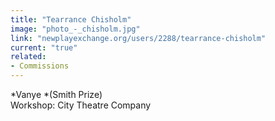 ```yaml
---
title: "Tearrance Chisholm"
image: "photo_-_chisholm.jpg"
link: "newplayexchange.org/users/2288/tearrance-chisholm"
current: "true"
related:
- Commissions
---
```


*Vanye *(Smith Prize)\
Workshop: City Theatre Company

